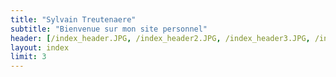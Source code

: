 ```yaml
---
title: "Sylvain Treutenaere"
subtitle: "Bienvenue sur mon site personnel"
header: [/index_header.JPG, /index_header2.JPG, /index_header3.JPG, /index_header4.JPG, /index_header5.JPG]
layout: index
limit: 3
---
```




